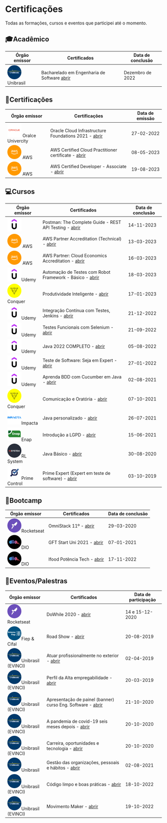 # Certificações

Todas as formações, cursos e eventos que participei até o momento.

## 🎓Acadêmico

| Órgão emissor                               | Certificados                                                                                                                        | Data de conclusão |
| ------------------------------------------- | ----------------------------------------------------------------------------------------------------------------------------------- | ----------------- |
| ![unibrasil](icons/unibrasil.png) Unibrasil | Bacharelado em Engenharia de Software [abrir](unibrasil/ANDR%C3%89%20AUGUSTO%20ROLIM%20DE%20ALENCAR_ENGENHARIA%20DE%20SOFTWARE.pdf) | Dezembro de 2022  |

## 📜Certificações

| Órgão emissor                                 | Certificações                                                                                                    | Data de emissão |
| --------------------------------------------- | ---------------------------------------------------------------------------------------------------------------- | --------------- |
| ![oracle](icons/oracle.png) Oralce Univercity | Oracle Cloud Infrastructure Foundations 2021 - [abrir](oracle-cloud/eCertificate.pdf)                            | 27-02-2022      |
| ![aws](./icons/aws.png) AWS                   | AWS Certified Cloud Practitioner certificate - [abrir](AWS/AWS-Certified-Cloud-Practitioner-certificate.pdf)     | 08-05-2023      |
| ![aws](./icons/aws.png) AWS                   | AWS Certified Developer - Associate - [abrir](AWS/AWS%20Certified%20Developer%20-%20Associate%20certificate.pdf) | 19-08-2023      |

## 💻Cursos

| Órgão emissor                                 | Certificados                                                                                            | Data de conclusão |
| --------------------------------------------- | ------------------------------------------------------------------------------------------------------- | ----------------- |
| ![postman](./icons/udemy.png)                 | Postman: The Complete Guide - REST API Testing - [abrir](udemy/postman.pdf)                             | 14-11-2023        |
| ![aws](./icons/aws.png) AWS                   | AWS Partner Accreditation (Technical) - [abrir](AWS/AWS_Partner-Accreditation.pdf)                      | 13-03-2023        |
| ![aws](./icons/aws.png) AWS                   | AWS Partner: Cloud Economics Accreditation - [abrir](AWS/AWS_Partner-Cloud_Economics_Accreditation.pdf) | 16-03-2023        |
| ![udemy](icons/udemy.png)Udemy                | Automação de Testes com Robot Framework - Básico - [abrir](udemy/robot-framework.pdf)                   | 18-03-2023        |
| ![udemy](icons/conquer.png)Conquer            | Produtividade Inteligente - [abrir](conquer/produtividade.jpeg)                                         | 17-01-2023        |
| ![udemy](icons/udemy.png)Udemy                | Integração Contínua com Testes, Jenkins - [abrir](udemy/jenkins-udemy.pdf)                              | 21-12-2022        |
| ![udemy](icons/udemy.png)Udemy                | Testes Funcionais com Selenium - [abrir](udemy/selenium-udemy.pdf)                                      | 21-09-2022        |
| ![udemy](icons/udemy.png)Udemy                | Java 2022 COMPLETO - [abrir](udemy/java-udemy.pdf)                                                      | 05-08-2022        |
| ![udemy](icons/udemy.png)Udemy                | Teste de Software: Seja em Expert - [abrir](udemy/softwareTesting-udemy.pdf)                            | 27-01-2022        |
| ![udemy](icons/udemy.png)Udemy                | Aprenda BDD com Cucumber em Java - [abrir](udemy/cucumber-udemy.pdf)                                    | 02-08-2021        |
| ![udemy](icons/conquer.png)Conquer            | Comunicação e Oratória - [abrir](conquer/oratoria.pdf)                                                  | 07-10-2021        |
| ![udemy](icons/impacta.png)Impacta            | Java personalizado - [abrir](impacta/java-personalizado.pdf)                                            | 26-07-2021        |
| ![udemy](icons/enap.png)Enap                  | Introdução a LGPD - [abrir](enap/LGPD.pdf)                                                              | 15-06-2021        |
| ![udemy](icons/rlSystem.png)RL System         | Java Básico - [abrir](RLSystem/java-basico.png)                                                         | 30-08-2020        |
| ![udemy](icons/primeControl.png)Prime Control | Prime Expert (Expert em teste de software) - [abrir](prime-control/prime-control.pdf)                   | 03-10-2019        |

## 🚀Bootcamp

| Órgão emissor                            | Certificados                                                     | Data de conclusão |
| ---------------------------------------- | ---------------------------------------------------------------- | ----------------- |
| ![udemy](icons/rocketseat.png)Rocketseat | OmniStack 11º - [abrir](bootcamps/omniStack11.pdf)               | 29-03-2020        |
| ![udemy](icons/dio.png)DIO               | GFT Start Uni 2021 - [abrir](bootcamps/GFT-start-uni-2021.pdf)   | 07-01-2021        |
| ![udemy](icons/dio.png)DIO               | Ifood Potência Tech - [abrir](bootcamps/Ifood-potencia-tech.pdf) | 17-11-2022        |

## 💬Eventos/Palestras

| Órgão emissor                                   | Certificados                                                                                     | Data de participação |
| ----------------------------------------------- | ------------------------------------------------------------------------------------------------ | -------------------- |
| ![udemy](icons/rocketseat.png)Rocketseat        | DoWhile 2020 - [abrir](eventos/certificado-dowhile-2020.pdf)                                     | 14 e 15-12-2020      |
| ![udemy](icons/fiep.png)Fiep & Cifal            | Road Show - [abrir](eventos/road-show.pdf)                                                       | 20-08-2019           |
| ![udemy](icons/unibrasil.png)Unibrasil (EVINCI) | Atuar profissionalmente no exterior - [abrir](unibrasil/profissionar-exteriro.pdf)               | 02-04-2019           |
| ![udemy](icons/unibrasil.png)Unibrasil (EVINCI) | Perfil da Alta empregabilidade - [abrir](unibrasil/perfil-novo-profissional.pdf)                 | 20-03-2019           |
| ![udemy](icons/unibrasil.png)Unibrasil (EVINCI) | Apresentação de painel (banner) curso Eng. Software - [abrir](unibrasil/banner-eng-software.pdf) | 21-10-2020           |
| ![udemy](icons/unibrasil.png)Unibrasil (EVINCI) | A pandemia de covid-19 seis meses depois - [abrir](unibrasil/covid19.pdf)                        | 20-10-2020           |
| ![udemy](icons/unibrasil.png)Unibrasil (EVINCI) | Carreira, oportunidades e tecnologia - [abrir](unibrasil/carreira-tech.pdf)                      | 20-10-2020           |
| ![udemy](icons/unibrasil.png)Unibrasil          | Gestão das organizações, pessoais e hábitos - [abrir](unibrasil/gestao-organizacao.pdf)          | 02-08-2021           |
| ![udemy](icons/unibrasil.png)Unibrasil (EVINCI) | Código limpo e boas práticas - [abrir](unibrasil/boas-praticas.pdf)                              | 18-10-2022           |
| ![udemy](icons/unibrasil.png)Unibrasil (EVINCI) | Movimento Maker - [abrir](unibrasil/movimento-maker.pdf)                                         | 19-10-2022           |
